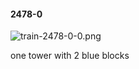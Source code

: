 #### 2478-0
![train-2478-0-0.png](https://github.com/lil-lab/nlvr/raw/master/nlvr/train/images/76/train-2478-0-0.png "train-2478-0-0.png")

one tower with 2 blue blocks
